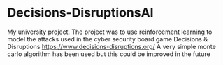 # Decisions-DisruptionsAI
My university project.
The project was to use reinforcement learning to model the attacks used in the cyber security board game Decisions & Disruptions https://www.decisions-disruptions.org/
A very simple monte carlo algorithm has been used but this could be improved in the future
